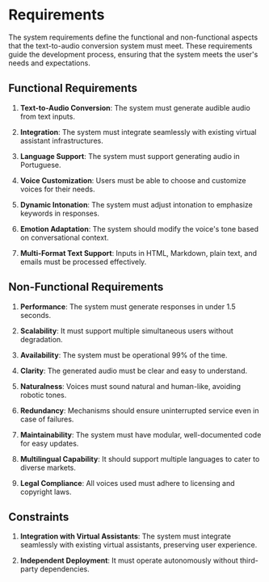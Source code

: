 # Requirements

The system requirements define the functional and non-functional aspects that the text-to-audio conversion system must meet. These requirements guide the development process, ensuring that the system meets the user's needs and expectations.

## Functional Requirements

1. **Text-to-Audio Conversion**: The system must generate audible audio from text inputs.

2. **Integration**: The system must integrate seamlessly with existing virtual assistant infrastructures.

3. **Language Support**: The system must support generating audio in Portuguese.

4. **Voice Customization**: Users must be able to choose and customize voices for their needs.

5. **Dynamic Intonation**: The system must adjust intonation to emphasize keywords in responses.

6. **Emotion Adaptation**: The system should modify the voice's tone based on conversational context.

7. **Multi-Format Text Support**: Inputs in HTML, Markdown, plain text, and emails must be processed effectively.

## Non-Functional Requirements

1. **Performance**: The system must generate responses in under 1.5 seconds.

2. **Scalability**: It must support multiple simultaneous users without degradation.

3. **Availability**: The system must be operational 99% of the time.

4. **Clarity**: The generated audio must be clear and easy to understand.

5. **Naturalness**: Voices must sound natural and human-like, avoiding robotic tones.

6. **Redundancy**: Mechanisms should ensure uninterrupted service even in case of failures.

7. **Maintainability**: The system must have modular, well-documented code for easy updates.

8. **Multilingual Capability**: It should support multiple languages to cater to diverse markets.

9. **Legal Compliance**: All voices used must adhere to licensing and copyright laws.

## Constraints

1. **Integration with Virtual Assistants**: The system must integrate seamlessly with existing virtual assistants, preserving user experience.

2. **Independent Deployment**: It must operate autonomously without third-party dependencies.